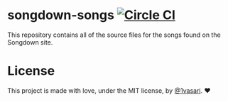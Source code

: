 # songdown-songs [![Circle CI](https://circleci.com/gh/1vasari/songdown-songs/tree/master.svg?style=svg)](https://circleci.com/gh/1vasari/songdown-songs/tree/master)

This repository contains all of the source files for the songs found on the Songdown site.

# License

This project is made with love, under the MIT license, by [@1vasari](https://twitter.com/1vasari). :heart:
